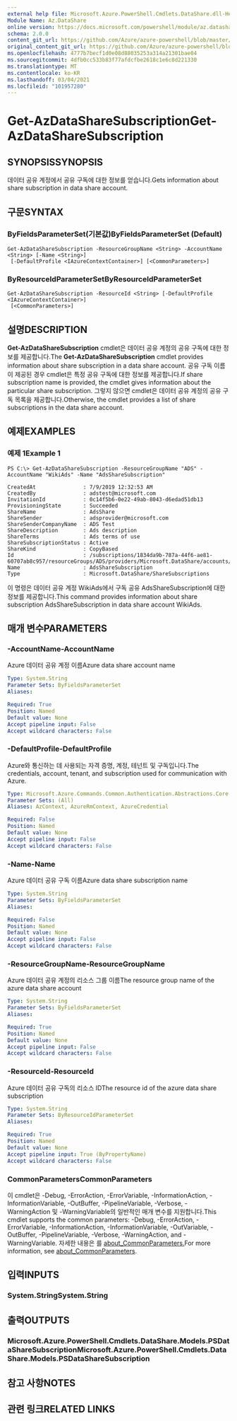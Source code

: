 ```yaml
---
external help file: Microsoft.Azure.PowerShell.Cmdlets.DataShare.dll-Help.xml
Module Name: Az.DataShare
online version: https://docs.microsoft.com/powershell/module/az.datashare/get-azdatasharesubscription
schema: 2.0.0
content_git_url: https://github.com/Azure/azure-powershell/blob/master/src/DataShare/DataShare/help/Get-AzDataShareSubscription.md
original_content_git_url: https://github.com/Azure/azure-powershell/blob/master/src/DataShare/DataShare/help/Get-AzDataShareSubscription.md
ms.openlocfilehash: 4777b7becf1d0e08d88035253a314a21301bae04
ms.sourcegitcommit: 4dfb0cc533b83f77afdcfbe2618c1e6c8d221330
ms.translationtype: MT
ms.contentlocale: ko-KR
ms.lasthandoff: 03/04/2021
ms.locfileid: "101957280"
---
```

# <span data-ttu-id="ebd3d-101">Get-AzDataShareSubscription</span><span class="sxs-lookup"><span data-stu-id="ebd3d-101">Get-AzDataShareSubscription</span></span>

## <span data-ttu-id="ebd3d-102">SYNOPSIS</span><span class="sxs-lookup"><span data-stu-id="ebd3d-102">SYNOPSIS</span></span>
<span data-ttu-id="ebd3d-103">데이터 공유 계정에서 공유 구독에 대한 정보를 얻습니다.</span><span class="sxs-lookup"><span data-stu-id="ebd3d-103">Gets information about share subscription in data share account.</span></span>

## <span data-ttu-id="ebd3d-104">구문</span><span class="sxs-lookup"><span data-stu-id="ebd3d-104">SYNTAX</span></span>

### <span data-ttu-id="ebd3d-105">ByFieldsParameterSet(기본값)</span><span class="sxs-lookup"><span data-stu-id="ebd3d-105">ByFieldsParameterSet (Default)</span></span>
```
Get-AzDataShareSubscription -ResourceGroupName <String> -AccountName <String> [-Name <String>]
 [-DefaultProfile <IAzureContextContainer>] [<CommonParameters>]
```

### <span data-ttu-id="ebd3d-106">ByResourceIdParameterSet</span><span class="sxs-lookup"><span data-stu-id="ebd3d-106">ByResourceIdParameterSet</span></span>
```
Get-AzDataShareSubscription -ResourceId <String> [-DefaultProfile <IAzureContextContainer>]
 [<CommonParameters>]
```

## <span data-ttu-id="ebd3d-107">설명</span><span class="sxs-lookup"><span data-stu-id="ebd3d-107">DESCRIPTION</span></span>
<span data-ttu-id="ebd3d-108">**Get-AzDataShareSubscription** cmdlet은 데이터 공유 계정의 공유 구독에 대한 정보를 제공합니다.</span><span class="sxs-lookup"><span data-stu-id="ebd3d-108">The **Get-AzDataShareSubscription** cmdlet provides information about share subscription in a data share account.</span></span> <span data-ttu-id="ebd3d-109">공유 구독 이름이 제공된 경우 cmdlet은 특정 공유 구독에 대한 정보를 제공합니다.</span><span class="sxs-lookup"><span data-stu-id="ebd3d-109">If share subscription name is provided, the cmdlet gives information about the particular share subscription.</span></span> <span data-ttu-id="ebd3d-110">그렇지 않으면 cmdlet은 데이터 공유 계정의 공유 구독 목록을 제공합니다.</span><span class="sxs-lookup"><span data-stu-id="ebd3d-110">Otherwise, the cmdlet provides a list of share subscriptions in the data share account.</span></span>

## <span data-ttu-id="ebd3d-111">예제</span><span class="sxs-lookup"><span data-stu-id="ebd3d-111">EXAMPLES</span></span>

### <span data-ttu-id="ebd3d-112">예제 1</span><span class="sxs-lookup"><span data-stu-id="ebd3d-112">Example 1</span></span>
```
PS C:\> Get-AzDataShareSubscription -ResourceGroupName "ADS" -AccountName "WikiAds" -Name "AdsShareSubscription"

CreatedAt               : 7/9/2019 12:32:53 AM
CreatedBy               : adstest@microsoft.com
InvitationId            : 0c14f5b6-0e22-49ab-8043-d6edad51db13
ProvisioningState       : Succeeded
ShareName               : AdsShare
ShareSender             : adsprovider@microsoft.com
ShareSenderCompanyName  : ADS Test
ShareDescription        : Ads description
ShareTerms              : Ads terms of use
ShareSubscriptionStatus : Active
ShareKind               : CopyBased
Id                      : /subscriptions/1834da9b-787a-44f6-ae81-60707ab8c957/resourceGroups/ADS/providers/Microsoft.DataShare/accounts/WikiAds/shareSubscriptions/AdsShareSubscription
Name                    : AdsShareSubscription
Type                    : Microsoft.DataShare/ShareSubscriptions
```

<span data-ttu-id="ebd3d-113">이 명령은 데이터 공유 계정 WikiAds에서 구독 공유 AdsShareSubscription에 대한 정보를 제공합니다.</span><span class="sxs-lookup"><span data-stu-id="ebd3d-113">This command provides information about share subscription AdsShareSubscription in data share account WikiAds.</span></span>

## <span data-ttu-id="ebd3d-114">매개 변수</span><span class="sxs-lookup"><span data-stu-id="ebd3d-114">PARAMETERS</span></span>

### <span data-ttu-id="ebd3d-115">-AccountName</span><span class="sxs-lookup"><span data-stu-id="ebd3d-115">-AccountName</span></span>
<span data-ttu-id="ebd3d-116">Azure 데이터 공유 계정 이름</span><span class="sxs-lookup"><span data-stu-id="ebd3d-116">Azure data share account name</span></span>

```yaml
Type: System.String
Parameter Sets: ByFieldsParameterSet
Aliases:

Required: True
Position: Named
Default value: None
Accept pipeline input: False
Accept wildcard characters: False
```

### <span data-ttu-id="ebd3d-117">-DefaultProfile</span><span class="sxs-lookup"><span data-stu-id="ebd3d-117">-DefaultProfile</span></span>
<span data-ttu-id="ebd3d-118">Azure와 통신하는 데 사용되는 자격 증명, 계정, 테넌트 및 구독입니다.</span><span class="sxs-lookup"><span data-stu-id="ebd3d-118">The credentials, account, tenant, and subscription used for communication with Azure.</span></span>

```yaml
Type: Microsoft.Azure.Commands.Common.Authentication.Abstractions.Core.IAzureContextContainer
Parameter Sets: (All)
Aliases: AzContext, AzureRmContext, AzureCredential

Required: False
Position: Named
Default value: None
Accept pipeline input: False
Accept wildcard characters: False
```

### <span data-ttu-id="ebd3d-119">-Name</span><span class="sxs-lookup"><span data-stu-id="ebd3d-119">-Name</span></span>
<span data-ttu-id="ebd3d-120">Azure 데이터 공유 구독 이름</span><span class="sxs-lookup"><span data-stu-id="ebd3d-120">Azure data share subscription name</span></span>

```yaml
Type: System.String
Parameter Sets: ByFieldsParameterSet
Aliases:

Required: False
Position: Named
Default value: None
Accept pipeline input: False
Accept wildcard characters: False
```

### <span data-ttu-id="ebd3d-121">-ResourceGroupName</span><span class="sxs-lookup"><span data-stu-id="ebd3d-121">-ResourceGroupName</span></span>
<span data-ttu-id="ebd3d-122">Azure 데이터 공유 계정의 리소스 그룹 이름</span><span class="sxs-lookup"><span data-stu-id="ebd3d-122">The resource group name of the azure data share account</span></span>

```yaml
Type: System.String
Parameter Sets: ByFieldsParameterSet
Aliases:

Required: True
Position: Named
Default value: None
Accept pipeline input: False
Accept wildcard characters: False
```

### <span data-ttu-id="ebd3d-123">-ResourceId</span><span class="sxs-lookup"><span data-stu-id="ebd3d-123">-ResourceId</span></span>
<span data-ttu-id="ebd3d-124">Azure 데이터 공유 구독의 리소스 ID</span><span class="sxs-lookup"><span data-stu-id="ebd3d-124">The resource id of the azure data share subscription</span></span>

```yaml
Type: System.String
Parameter Sets: ByResourceIdParameterSet
Aliases:

Required: True
Position: Named
Default value: None
Accept pipeline input: True (ByPropertyName)
Accept wildcard characters: False
```

### <span data-ttu-id="ebd3d-125">CommonParameters</span><span class="sxs-lookup"><span data-stu-id="ebd3d-125">CommonParameters</span></span>
<span data-ttu-id="ebd3d-126">이 cmdlet은 -Debug, -ErrorAction, -ErrorVariable, -InformationAction, -InformationVariable, -OutBuffer, -PipelineVariable, -Verbose, -WarningAction 및 -WarningVariable의 일반적인 매개 변수를 지원합니다.</span><span class="sxs-lookup"><span data-stu-id="ebd3d-126">This cmdlet supports the common parameters: -Debug, -ErrorAction, -ErrorVariable, -InformationAction, -InformationVariable, -OutVariable, -OutBuffer, -PipelineVariable, -Verbose, -WarningAction, and -WarningVariable.</span></span> <span data-ttu-id="ebd3d-127">자세한 내용은 를 [about_CommonParameters.](http://go.microsoft.com/fwlink/?LinkID=113216)</span><span class="sxs-lookup"><span data-stu-id="ebd3d-127">For more information, see [about_CommonParameters](http://go.microsoft.com/fwlink/?LinkID=113216).</span></span>

## <span data-ttu-id="ebd3d-128">입력</span><span class="sxs-lookup"><span data-stu-id="ebd3d-128">INPUTS</span></span>

### <span data-ttu-id="ebd3d-129">System.String</span><span class="sxs-lookup"><span data-stu-id="ebd3d-129">System.String</span></span>

## <span data-ttu-id="ebd3d-130">출력</span><span class="sxs-lookup"><span data-stu-id="ebd3d-130">OUTPUTS</span></span>

### <span data-ttu-id="ebd3d-131">Microsoft.Azure.PowerShell.Cmdlets.DataShare.Models.PSDataShareSubscription</span><span class="sxs-lookup"><span data-stu-id="ebd3d-131">Microsoft.Azure.PowerShell.Cmdlets.DataShare.Models.PSDataShareSubscription</span></span>

## <span data-ttu-id="ebd3d-132">참고 사항</span><span class="sxs-lookup"><span data-stu-id="ebd3d-132">NOTES</span></span>

## <span data-ttu-id="ebd3d-133">관련 링크</span><span class="sxs-lookup"><span data-stu-id="ebd3d-133">RELATED LINKS</span></span>
